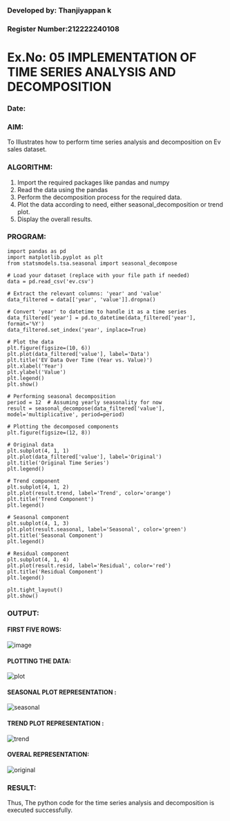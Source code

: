 ### Developed by: Thanjiyappan k
### Register Number:212222240108
# Ex.No: 05  IMPLEMENTATION OF TIME SERIES ANALYSIS AND DECOMPOSITION
### Date: 


### AIM:
To Illustrates how to perform time series analysis and decomposition on Ev sales dataset.

### ALGORITHM:
1. Import the required packages like pandas and numpy
2. Read the data using the pandas
3. Perform the decomposition process for the required data.
4. Plot the data according to need, either seasonal_decomposition or trend plot.
5. Display the overall results.

### PROGRAM:
```
import pandas as pd
import matplotlib.pyplot as plt
from statsmodels.tsa.seasonal import seasonal_decompose

# Load your dataset (replace with your file path if needed)
data = pd.read_csv('ev.csv')

# Extract the relevant columns: 'year' and 'value'
data_filtered = data[['year', 'value']].dropna()

# Convert 'year' to datetime to handle it as a time series
data_filtered['year'] = pd.to_datetime(data_filtered['year'], format='%Y')
data_filtered.set_index('year', inplace=True)

# Plot the data
plt.figure(figsize=(10, 6))
plt.plot(data_filtered['value'], label='Data')
plt.title('EV Data Over Time (Year vs. Value)')
plt.xlabel('Year')
plt.ylabel('Value')
plt.legend()
plt.show()

# Performing seasonal decomposition
period = 12  # Assuming yearly seasonality for now
result = seasonal_decompose(data_filtered['value'], model='multiplicative', period=period)

# Plotting the decomposed components
plt.figure(figsize=(12, 8))

# Original data
plt.subplot(4, 1, 1)
plt.plot(data_filtered['value'], label='Original')
plt.title('Original Time Series')
plt.legend()

# Trend component
plt.subplot(4, 1, 2)
plt.plot(result.trend, label='Trend', color='orange')
plt.title('Trend Component')
plt.legend()

# Seasonal component
plt.subplot(4, 1, 3)
plt.plot(result.seasonal, label='Seasonal', color='green')
plt.title('Seasonal Component')
plt.legend()

# Residual component
plt.subplot(4, 1, 4)
plt.plot(result.resid, label='Residual', color='red')
plt.title('Residual Component')
plt.legend()

plt.tight_layout()
plt.show()
```
### OUTPUT:
#### FIRST FIVE ROWS:
![image](https://github.com/user-attachments/assets/a4285aa6-378a-4b26-852b-f01cd562bea0)


#### PLOTTING THE DATA:
![plot](https://github.com/user-attachments/assets/8aa8b7a4-5c09-4bdc-be19-3df957ac81cb)


#### SEASONAL PLOT REPRESENTATION :
![seasonal](https://github.com/user-attachments/assets/3004a1be-87f2-4ccc-968e-9e473705372b)


#### TREND PLOT REPRESENTATION :
![trend](https://github.com/user-attachments/assets/a0c5234e-beff-467b-a142-212ee52ebd75)



#### OVERAL REPRESENTATION:
![original](https://github.com/user-attachments/assets/4e9ef79b-96c3-403a-b74e-ca2cd0b50d5f)


### RESULT:
Thus, The python code for the time series analysis and decomposition is executed successfully.
